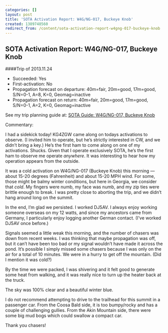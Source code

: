 ```yaml
---
categories: []
layout: post
title: 'SOTA Activation Report: W4G/NG-017, Buckeye Knob'
created: 1389748560
redirect_from: /content/sota-activation-report-w4gng-017-buckeye-knob
---
```


SOTA Activation Report: W4G/NG-017, Buckeye Knob
----------------------------------------------
####Trip of 2013.11.24
* Succeeded: Yes
* First-activation: No
* Propagation forecast on departure: 40m=fair, 20m=good, 17m=good, S/N=0-1, A=8, K=0, Geomag=inactive
* Propagation forecast on return: 40m=fair, 20m=good, 17m=good, S/N=0-1, A=2, K=0, Geomag=inactive


See my trip planning guide at: [SOTA Guide: W4G/NG-017, Buckeye Knob](http://k4kpk.com/content/????)


Commentary:

I had a sidekick today!  KG4ZGW came along on todays activations to observe.  (I invited him to operate, but he’s strictly interested in CW, and we didn’t bring a key.)  He’s the first ham to come along on one of my activations.    Shucks.  Given that I operate exclusively SOTA, he’s the first ham to observe me operate *anywhere*.  It was interesting to hear how my operation appears from the outside.

It was a cold activation on W4G/NG-017 (Buckeye Knob) this morning — about 15-20 degrees (Fahrenheit) and about 15-20 MPH wind.  For some, those might be balmy winter conditions, but here in Georgia, we consider that *cold*.  My fingers were numb, my face was numb, and my zip ties were brittle enough to break.  I was pretty close to aborting the trip, and we didn’t hang around long on the summit.

In the end, I’m glad we persisted.  I worked DJ5AV.  I always enjoy working someone overseas on my 12 watts, and since my ancestors came from Germany, I particularly enjoy logging another German contact.  (I’ve worked DJ5AV once before.)

Signals seemed a little weak this morning, and the number of chasers was down from recent weeks.  I was thinking that maybe propagation was off, but it can’t have been too bad or my signal wouldn’t have made it across the pond.  It’s possible I simply missed some chasers because I was only on the air for a total of 10 minutes. We were in a hurry to get off the mountain. (Did I mention it was cold?)

By the time we were packed, I was shivering and it felt good to generate some heat from walking, and it was really nice to turn up the heater back at the truck.

The sky was 100% clear and a beautiful winter blue.

I do not recommend attempting to drive to the trailhead for this summit in a passenger car.  From the Coosa Bald side, it is too bumpy/rocky and has a couple of challenging gullies.  From the Akin Mountain side, there were some big mud bogs which could swallow a compact car.

Thank you chasers!
